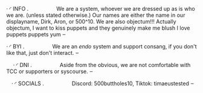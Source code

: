 
 ‧ ◜ INFO .
     We are a system, whoever we are dressed up as is who we are. (unless stated otherwise.) Our names are either the name in our displayname, Dirk, Aron, or 500^10. We are also objectum!!! Actually objectum, I want to kiss puppets and they genuinely make me blush I love puppets puppets yum ⏖  

   ‧ ◜ BYI .
     We are an *endo* system and support consang, if you don't like that, just don't interact.  ⏖

  ‧ ◜ DNI .
     Aside from the obvious, we are not comfortable with TCC or supporters or syscourse.   ⏖ 

    ‧ ◜ SOCIALS .
     Discord: 500buttholes10, Tiktok: timaeustested ⏖
   
   
  
